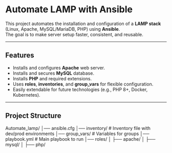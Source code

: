 # Automate LAMP with Ansible

This project automates the installation and configuration of a **LAMP stack** (Linux, Apache, MySQL/MariaDB, PHP) using **Ansible**.  
The goal is to make server setup faster, consistent, and reusable.

---

## Features
- Installs and configures **Apache** web server.
- Installs and secures **MySQL** database.
- Installs **PHP** and required extensions.
- Uses **roles**, **inventories**, and **group_vars** for flexible configuration.
- Easily extendable for future technologies (e.g., PHP 8+, Docker, Kubernetes).

---
## Project Structure
Automate_lamp/
│── ansible.cfg
│── inventory/ # Inventory file with dev/prod environments
│── group_vars/ # Variables for groups
│── playbook.yml # Main playbook to run
│── roles/
│ ├── apache/
│ ├── mysql/
│ ├── php/

